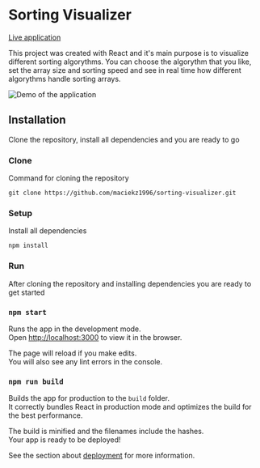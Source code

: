 # Sorting Visualizer

[Live application](https://maciekz1996.github.io/sorting-visualizer)

This project was created with React and it's main purpose is to visualize different sorting algorythms. You can choose the algorythm that you like, set the array size and sorting speed and see in real time how different algorythms handle sorting arrays.

![Demo of the application](screen_recording.gif)

## Installation

Clone the repository, install all dependencies and you are ready to go

### Clone

Command for cloning the repository

```
git clone https://github.com/maciekz1996/sorting-visualizer.git
```

### Setup

Install all dependencies

```
npm install
```

### Run

After cloning the repository and installing dependencies you are ready to get started

### `npm start`

Runs the app in the development mode.<br />
Open [http://localhost:3000](http://localhost:3000) to view it in the browser.

The page will reload if you make edits.<br />
You will also see any lint errors in the console.

### `npm run build`

Builds the app for production to the `build` folder.<br />
It correctly bundles React in production mode and optimizes the build for the best performance.

The build is minified and the filenames include the hashes.<br />
Your app is ready to be deployed!

See the section about [deployment](https://facebook.github.io/create-react-app/docs/deployment) for more information.
